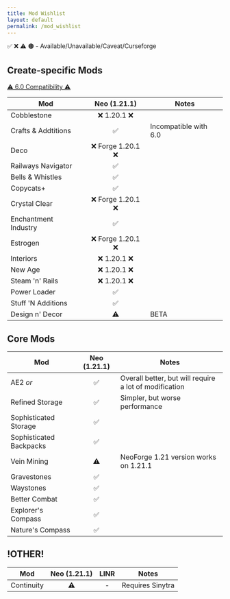 ```yaml
---
title: Mod Wishlist
layout: default
permalink: /mod_wishlist
---
```

✅ ❌ ⚠️ 🟠 - Available/Unavailable/Caveat/Curseforge

## Create-specific Mods
[⚠️ 6.0 Compatibility ⚠️](https://docs.google.com/spreadsheets/d/1sEK9lDrp5nT00MzR6mSGFQzcq04kdcioGFuKwIqiavg/edit?gid=1602557590#gid=1602557590)

| Mod                  |   Neo (1.21.1)   | Notes                 |
| -------------------- | :--------------: | --------------------- |
| Cobblestone          |    ❌ 1.20.1 ❌    |                       |
| Crafts & Addtitions  |        ✅         | Incompatible with 6.0 |
| Deco                 | ❌ Forge 1.20.1 ❌ |                       |
| Railways Navigator   |        ✅         |                       |
| Bells & Whistles     |        ✅         |                       |
| Copycats+            |        ✅         |                       |
| Crystal Clear        | ❌ Forge 1.20.1 ❌ |                       |
| Enchantment Industry |        ✅         |                       |
| Estrogen             | ❌ Forge 1.20.1 ❌ |                       |
| Interiors            |    ❌ 1.20.1 ❌    |                       |
| New Age              |    ❌ 1.20.1 ❌    |                       |
| Steam 'n' Rails      |    ❌ 1.20.1 ❌    |                       |
| Power Loader         |        ✅         |                       |
| Stuff 'N Additions   |        ✅         |                       |
| Design n' Decor      |        ⚠️        | BETA                  |

## Core Mods

| Mod                     | Neo (1.21.1) | Notes                                                  |
| ----------------------- | :----------: | ------------------------------------------------------ |
| AE2 *or*                |      ✅       | Overall better, but will require a lot of modification |
| Refined Storage         |      ✅       | Simpler, but worse performance                         |
| Sophisticated Storage   |      ✅       |                                                        |
| Sophisticated Backpacks |      ✅       |                                                        |
| Vein Mining             |      ⚠️      | NeoForge 1.21 version works on 1.21.1                  |
| Gravestones             |      ✅       |                                                        |
| Waystones               |      ✅       |                                                        |
| Better Combat           |      ✅       |                                                        |
| Explorer's Compass      |      ✅       |                                                        |
| Nature's Compass        |      ✅       |                                                        |

## !OTHER!

| Mod        | Neo (1.21.1) | LINR | Notes            |
| ---------- | :----------: | :--: | ---------------- |
| Continuity |      ⚠️      |  -   | Requires Sinytra |
